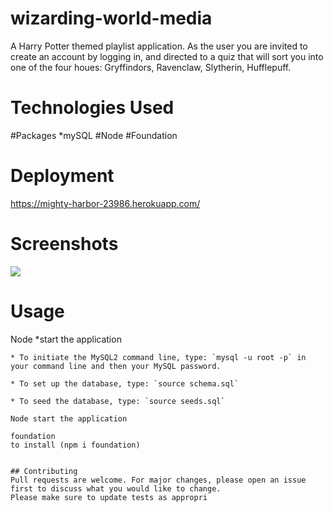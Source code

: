 # wizarding-world-media

A Harry Potter themed playlist application. As the user you are invited to create an account by logging in, and directed to a quiz that will sort you into one of the four houes:
Gryffindors,
Ravenclaw,
Slytherin,
Hufflepuff.

# Technologies Used
#Packages 
*mySQL
#Node
#Foundation

# Deployment 
https://mighty-harbor-23986.herokuapp.com/

# Screenshots

![](https://user-images.githubusercontent.com/65379991/99922235-7cf96800-2cfd-11eb-8183-9782a8b8f7b8.png)
 
# Usage

Node 
*start the application

```mysql2
* To initiate the MySQL2 command line, type: `mysql -u root -p` in your command line and then your MySQL password.

* To set up the database, type: `source schema.sql`

* To seed the database, type: `source seeds.sql`

Node start the application

foundation
to install (npm i foundation)


## Contributing
Pull requests are welcome. For major changes, please open an issue first to discuss what you would like to change.
Please make sure to update tests as appropri
